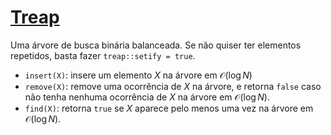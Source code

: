 # [Treap](treap.cpp)

Uma árvore de busca binária balanceada. Se não quiser ter elementos repetidos, basta fazer `treap::setify = true`.

- `insert(X)`: insere um elemento $X$ na árvore em $\mathcal{O}(\log N)$
- `remove(X)`: remove uma ocorrência de $X$ na árvore, e retorna `false` caso não tenha nenhuma ocorrência de $X$ na árvore em $\mathcal{O}(\log N)$.
- `find(X)`: retorna `true` se $X$ aparece pelo menos uma vez na árvore em $\mathcal{O}(\log N)$.
